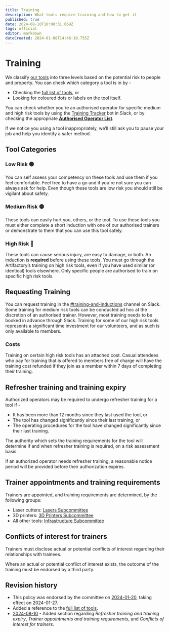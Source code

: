 ```yaml
---
title: Training
description: What tools require training and how to get it
published: true
date: 2024-08-10T10:08:31.669Z
tags: official
editor: markdown
dateCreated: 2024-01-08T14:46:10.755Z
---
```


# Training

We classify [our tools](/tools) into three levels based on the potential risk to people and property. You can check which category a tool is in by -

* Checking the [full list of tools](/tools), or
* Looking for coloured dots or labels on the tool itself.

You can check whether you're an authorised operator for specific medium and high risk tools by using the [Training Tracker](https://perart.io/book_training) bot in Slack, or by checking the appropriate **[Authorised Operator List](/docs/reports/machine_operators)**.

If we notice you using a tool inappropriately, we’ll still ask you to pause your job and help you identify a safer method.

## Tool Categories

### Low Risk 🟢

You can self assess your competency on these tools and use them if you feel comfortable. Feel free to have a go and if you're not sure you can always ask for help. Even though these tools are low risk you should still be vigilant about safety.

### Medium Risk 🟡

These tools can easily hurt you, others, or the tool. To use these tools you must either complete a short induction with one of our authorised trainers or demonstrate to them that you can use this tool safely.

### High Risk 🔴

These tools can cause serious injury, are easy to damage, or both. An induction is **required** before using these tools. You must go through the Artifactory’s training on high risk tools, even if you have used similar (or identical) tools elsewhere. Only specific people are authorised to train on specific high risk tools.

## Requesting Training

You can request training in the [#training-and-inductions](https://slack.com/app_redirect?channel=C069Q91GQGY&team=T0LQE2JNR) channel on Slack. Some training for medium risk tools can be conducted ad hoc at the discretion of an authorised trainer. However, most training needs to be booked in advance through Slack. Training for some of our high risk tools represents a significant time investment for our volunteers, and as such is only available to members. 

### Costs

Training on certain high risk tools has an attached cost. Casual attendees who pay for training that is offered to members free of charge will have the training cost refunded if they join as a member within 7 days of completing their training.

## Refresher training and training expiry

Authorized operators may be required to undergo refresher training for a tool if -

* It has been more than 12 months since they last used the tool, or
* The tool has changed significantly since their last training, or
* The operating procedures for the tool have changed significantly since their last training.

The authority which sets the training requirements for the tool will determine if and when refresher training is required, on a risk assessment basis.

If an authorized operator needs refresher training, a reasonable notice period will be provided before their authorization expires.


## Trainer appointments and training requirements

Trainers are appointed, and training requirements are determined, by the following groups:

* Laser cutters: [Lasers Subcommittee](/docs/lasers/lasers)
* 3D printers: [3D Printers Subcommittee](/docs/3dprinters/3dprinters)
* All other tools: [Infrastructure Subcommittee](/docs/infrastructure/infrastructurev2)

## Conflicts of interest for trainers

Trainers must disclose actual or potential conflicts of interest regarding their relationships with trainees.

Where an actual or potential conflict of interest exists, the outcome of the training must be endorsed by a third party.

## Revision history

* This policy was endorsed by the committee on [2024-01-20](/minutes/Committee/2024-01-20), taking effect on 2024-01-27.
* Added a reference to the [full list of tools](/tools).
* [2024-08-10](/minutes/Committee/2024-08-10) - Added section regarding *Refresher training and training expiry*, *Trainer appointments and training requirements*, and *Conflicts of interest for trainers*.